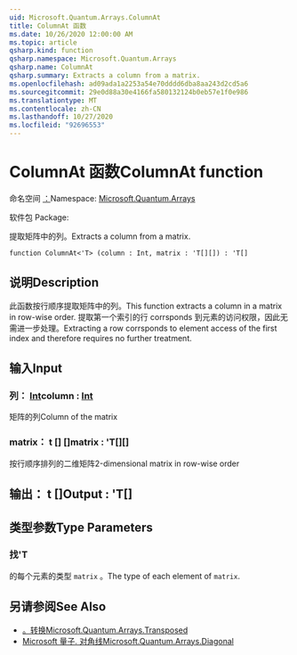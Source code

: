 ```yaml
---
uid: Microsoft.Quantum.Arrays.ColumnAt
title: ColumnAt 函数
ms.date: 10/26/2020 12:00:00 AM
ms.topic: article
qsharp.kind: function
qsharp.namespace: Microsoft.Quantum.Arrays
qsharp.name: ColumnAt
qsharp.summary: Extracts a column from a matrix.
ms.openlocfilehash: ad09ada1a2253a54e70dddd6dba8aa243d2cd5a6
ms.sourcegitcommit: 29e0d88a30e4166fa580132124b0eb57e1f0e986
ms.translationtype: MT
ms.contentlocale: zh-CN
ms.lasthandoff: 10/27/2020
ms.locfileid: "92696553"
---
```

# <a name="columnat-function"></a><span data-ttu-id="a0835-102">ColumnAt 函数</span><span class="sxs-lookup"><span data-stu-id="a0835-102">ColumnAt function</span></span>

<span data-ttu-id="a0835-103">命名空间 [：](xref:Microsoft.Quantum.Arrays)</span><span class="sxs-lookup"><span data-stu-id="a0835-103">Namespace: [Microsoft.Quantum.Arrays](xref:Microsoft.Quantum.Arrays)</span></span>

<span data-ttu-id="a0835-104">软件包 [](https://nuget.org/packages/)</span><span class="sxs-lookup"><span data-stu-id="a0835-104">Package: [](https://nuget.org/packages/)</span></span>


<span data-ttu-id="a0835-105">提取矩阵中的列。</span><span class="sxs-lookup"><span data-stu-id="a0835-105">Extracts a column from a matrix.</span></span>

```qsharp
function ColumnAt<'T> (column : Int, matrix : 'T[][]) : 'T[]
```


## <a name="description"></a><span data-ttu-id="a0835-106">说明</span><span class="sxs-lookup"><span data-stu-id="a0835-106">Description</span></span>

<span data-ttu-id="a0835-107">此函数按行顺序提取矩阵中的列。</span><span class="sxs-lookup"><span data-stu-id="a0835-107">This function extracts a column in a matrix in row-wise order.</span></span>
<span data-ttu-id="a0835-108">提取第一个索引的行 corrsponds 到元素的访问权限，因此无需进一步处理。</span><span class="sxs-lookup"><span data-stu-id="a0835-108">Extracting a row corrsponds to element access of the first index and therefore requires no further treatment.</span></span>

## <a name="input"></a><span data-ttu-id="a0835-109">输入</span><span class="sxs-lookup"><span data-stu-id="a0835-109">Input</span></span>

### <a name="column--int"></a><span data-ttu-id="a0835-110">列： [Int](xref:microsoft.quantum.lang-ref.int)</span><span class="sxs-lookup"><span data-stu-id="a0835-110">column : [Int](xref:microsoft.quantum.lang-ref.int)</span></span>

<span data-ttu-id="a0835-111">矩阵的列</span><span class="sxs-lookup"><span data-stu-id="a0835-111">Column of the matrix</span></span>


### <a name="matrix--t"></a><span data-ttu-id="a0835-112">matrix： t [] []</span><span class="sxs-lookup"><span data-stu-id="a0835-112">matrix : 'T[][]</span></span>

<span data-ttu-id="a0835-113">按行顺序排列的二维矩阵</span><span class="sxs-lookup"><span data-stu-id="a0835-113">2-dimensional matrix in row-wise order</span></span>



## <a name="output--t"></a><span data-ttu-id="a0835-114">输出： t []</span><span class="sxs-lookup"><span data-stu-id="a0835-114">Output : 'T[]</span></span>



## <a name="type-parameters"></a><span data-ttu-id="a0835-115">类型参数</span><span class="sxs-lookup"><span data-stu-id="a0835-115">Type Parameters</span></span>

### <a name="t"></a><span data-ttu-id="a0835-116">找</span><span class="sxs-lookup"><span data-stu-id="a0835-116">'T</span></span>

<span data-ttu-id="a0835-117">的每个元素的类型 `matrix` 。</span><span class="sxs-lookup"><span data-stu-id="a0835-117">The type of each element of `matrix`.</span></span>

## <a name="see-also"></a><span data-ttu-id="a0835-118">另请参阅</span><span class="sxs-lookup"><span data-stu-id="a0835-118">See Also</span></span>

- [<span data-ttu-id="a0835-119">。转换</span><span class="sxs-lookup"><span data-stu-id="a0835-119">Microsoft.Quantum.Arrays.Transposed</span></span>](xref:Microsoft.Quantum.Arrays.Transposed)
- [<span data-ttu-id="a0835-120">Microsoft 量子. 对角线</span><span class="sxs-lookup"><span data-stu-id="a0835-120">Microsoft.Quantum.Arrays.Diagonal</span></span>](xref:Microsoft.Quantum.Arrays.Diagonal)